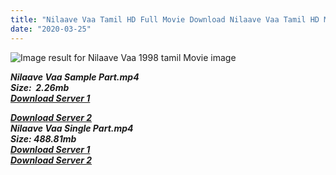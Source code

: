 ```yaml
---
title: "Nilaave Vaa Tamil HD Full Movie Download Nilaave Vaa Tamil HD Movie Download"
date: "2020-03-25"
---
```


![Image result for Nilaave Vaa 1998 tamil Movie image](http://reelbox.tv/catalog-admin/image/movie/RB53ec7dfd120b6/reelbox-350x500.jpg)

**_Nilaave Vaa Sample Part.mp4_**  
**_Size:  2.26mb_**  
**_[Download Server 1](http://b6.wetransfer.vip/files/{6f622526c29ee360cda5b2e87a916054ceacd5b4cb5e41dd1b031440e2d63f02}20Actor{6f622526c29ee360cda5b2e87a916054ceacd5b4cb5e41dd1b031440e2d63f02}20Hits{6f622526c29ee360cda5b2e87a916054ceacd5b4cb5e41dd1b031440e2d63f02}20Collection/Vijay{6f622526c29ee360cda5b2e87a916054ceacd5b4cb5e41dd1b031440e2d63f02}20{6f622526c29ee360cda5b2e87a916054ceacd5b4cb5e41dd1b031440e2d63f02}20Movies{6f622526c29ee360cda5b2e87a916054ceacd5b4cb5e41dd1b031440e2d63f02}20Collection/Nilaave{6f622526c29ee360cda5b2e87a916054ceacd5b4cb5e41dd1b031440e2d63f02}20Vaa{6f622526c29ee360cda5b2e87a916054ceacd5b4cb5e41dd1b031440e2d63f02}20(1998)/Nilaave{6f622526c29ee360cda5b2e87a916054ceacd5b4cb5e41dd1b031440e2d63f02}20Vaa{6f622526c29ee360cda5b2e87a916054ceacd5b4cb5e41dd1b031440e2d63f02}20Mp4{6f622526c29ee360cda5b2e87a916054ceacd5b4cb5e41dd1b031440e2d63f02}20HD/Nilaave{6f622526c29ee360cda5b2e87a916054ceacd5b4cb5e41dd1b031440e2d63f02}20Vaa{6f622526c29ee360cda5b2e87a916054ceacd5b4cb5e41dd1b031440e2d63f02}20HD{6f622526c29ee360cda5b2e87a916054ceacd5b4cb5e41dd1b031440e2d63f02}20Sample.mp4)_**  

**_[Download Server 2](http://b6.wetransfer.vip/files/{6f622526c29ee360cda5b2e87a916054ceacd5b4cb5e41dd1b031440e2d63f02}20Actor{6f622526c29ee360cda5b2e87a916054ceacd5b4cb5e41dd1b031440e2d63f02}20Hits{6f622526c29ee360cda5b2e87a916054ceacd5b4cb5e41dd1b031440e2d63f02}20Collection/Vijay{6f622526c29ee360cda5b2e87a916054ceacd5b4cb5e41dd1b031440e2d63f02}20{6f622526c29ee360cda5b2e87a916054ceacd5b4cb5e41dd1b031440e2d63f02}20Movies{6f622526c29ee360cda5b2e87a916054ceacd5b4cb5e41dd1b031440e2d63f02}20Collection/Nilaave{6f622526c29ee360cda5b2e87a916054ceacd5b4cb5e41dd1b031440e2d63f02}20Vaa{6f622526c29ee360cda5b2e87a916054ceacd5b4cb5e41dd1b031440e2d63f02}20(1998)/Nilaave{6f622526c29ee360cda5b2e87a916054ceacd5b4cb5e41dd1b031440e2d63f02}20Vaa{6f622526c29ee360cda5b2e87a916054ceacd5b4cb5e41dd1b031440e2d63f02}20Mp4{6f622526c29ee360cda5b2e87a916054ceacd5b4cb5e41dd1b031440e2d63f02}20HD/Nilaave{6f622526c29ee360cda5b2e87a916054ceacd5b4cb5e41dd1b031440e2d63f02}20Vaa{6f622526c29ee360cda5b2e87a916054ceacd5b4cb5e41dd1b031440e2d63f02}20HD{6f622526c29ee360cda5b2e87a916054ceacd5b4cb5e41dd1b031440e2d63f02}20Sample.mp4)_**  
**_Nilaave Vaa Single Part.mp4_**  
**_Size: 488.81mb_**  
**_[Download Server 1](http://b6.wetransfer.vip/files/{6f622526c29ee360cda5b2e87a916054ceacd5b4cb5e41dd1b031440e2d63f02}20Actor{6f622526c29ee360cda5b2e87a916054ceacd5b4cb5e41dd1b031440e2d63f02}20Hits{6f622526c29ee360cda5b2e87a916054ceacd5b4cb5e41dd1b031440e2d63f02}20Collection/Vijay{6f622526c29ee360cda5b2e87a916054ceacd5b4cb5e41dd1b031440e2d63f02}20{6f622526c29ee360cda5b2e87a916054ceacd5b4cb5e41dd1b031440e2d63f02}20Movies{6f622526c29ee360cda5b2e87a916054ceacd5b4cb5e41dd1b031440e2d63f02}20Collection/Nilaave{6f622526c29ee360cda5b2e87a916054ceacd5b4cb5e41dd1b031440e2d63f02}20Vaa{6f622526c29ee360cda5b2e87a916054ceacd5b4cb5e41dd1b031440e2d63f02}20(1998)/Nilaave{6f622526c29ee360cda5b2e87a916054ceacd5b4cb5e41dd1b031440e2d63f02}20Vaa{6f622526c29ee360cda5b2e87a916054ceacd5b4cb5e41dd1b031440e2d63f02}20Mp4{6f622526c29ee360cda5b2e87a916054ceacd5b4cb5e41dd1b031440e2d63f02}20HD/Nilaave{6f622526c29ee360cda5b2e87a916054ceacd5b4cb5e41dd1b031440e2d63f02}20Vaa{6f622526c29ee360cda5b2e87a916054ceacd5b4cb5e41dd1b031440e2d63f02}20HD.mp4)_**  
**_[Download Server 2](http://b6.wetransfer.vip/files/{6f622526c29ee360cda5b2e87a916054ceacd5b4cb5e41dd1b031440e2d63f02}20Actor{6f622526c29ee360cda5b2e87a916054ceacd5b4cb5e41dd1b031440e2d63f02}20Hits{6f622526c29ee360cda5b2e87a916054ceacd5b4cb5e41dd1b031440e2d63f02}20Collection/Vijay{6f622526c29ee360cda5b2e87a916054ceacd5b4cb5e41dd1b031440e2d63f02}20{6f622526c29ee360cda5b2e87a916054ceacd5b4cb5e41dd1b031440e2d63f02}20Movies{6f622526c29ee360cda5b2e87a916054ceacd5b4cb5e41dd1b031440e2d63f02}20Collection/Nilaave{6f622526c29ee360cda5b2e87a916054ceacd5b4cb5e41dd1b031440e2d63f02}20Vaa{6f622526c29ee360cda5b2e87a916054ceacd5b4cb5e41dd1b031440e2d63f02}20(1998)/Nilaave{6f622526c29ee360cda5b2e87a916054ceacd5b4cb5e41dd1b031440e2d63f02}20Vaa{6f622526c29ee360cda5b2e87a916054ceacd5b4cb5e41dd1b031440e2d63f02}20Mp4{6f622526c29ee360cda5b2e87a916054ceacd5b4cb5e41dd1b031440e2d63f02}20HD/Nilaave{6f622526c29ee360cda5b2e87a916054ceacd5b4cb5e41dd1b031440e2d63f02}20Vaa{6f622526c29ee360cda5b2e87a916054ceacd5b4cb5e41dd1b031440e2d63f02}20HD.mp4)_**
